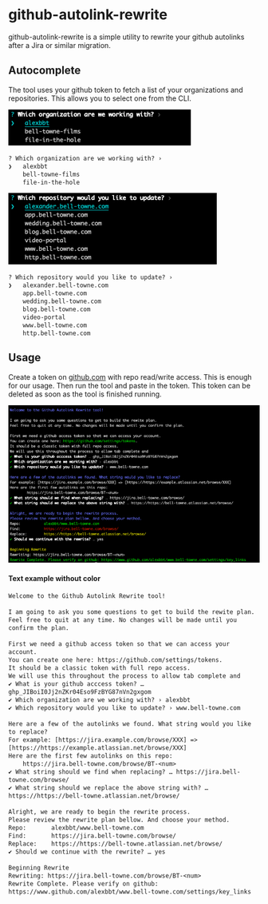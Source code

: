 # github-autolink-rewrite

github-autolink-rewrite is a simple utility to rewrite your github autolinks after a Jira or similar migration.

## Autocomplete

The tool uses your github token to fetch a list of your organizations and repositories. This allows you to select one from the CLI. 


![Example Org Autocomplete](./images/orgs.png)

```text
? Which organization are we working with? ›
❯   alexbbt
    bell-towne-films
    file-in-the-hole
```

![Example Repo Autocomplete](./images/repos.png)

```text
? Which repository would you like to update? ›
❯   alexander.bell-towne.com
    app.bell-towne.com
    wedding.bell-towne.com
    blog.bell-towne.com
    video-portal
    www.bell-towne.com
    http.bell-towne.com
```


## Usage

Create a token on [github.com](https://github.com/settings/tokens) with repo read/write access. This is enough for our usage. Then run the tool and paste in the token. This token can be deleted as soon as the tool is finished running.

![Example Usage of Tool](./images/example.png)

#### Text example without color

```text
Welcome to the Github Autolink Rewrite tool!

I am going to ask you some questions to get to build the rewite plan.
Feel free to quit at any time. No changes will be made until you confirm the plan.

First we need a github access token so that we can access your account.
You can create one here: https://github.com/settings/tokens.
It should be a classic token with full repo access.
We will use this throughout the process to allow tab complete and
✔ What is your github acccess token? … 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
✔ Which organization are we working with? › alexbbt
✔ Which repository would you like to update? › www.bell-towne.com

Here are a few of the autolinks we found. What string would you like to replace?
For example: [https://jira.example.com/browse/XXX] => [https://https://example.atlassian.net/browse/XXX]
Here are the first few autolinks on this repo:
	https://jira.bell-towne.com/browse/BT-<num>
✔ What string should we find when replacing? … https://jira.bell-towne.com/browse/
✔ What string should we replace the above string with? … https://https://bell-towne.atlassian.net/browse/

Alright, we are ready to begin the rewrite process.
Please review the rewrite plan bellow. And choose your method.
Repo: 		alexbbt/www.bell-towne.com
Find: 		https://jira.bell-towne.com/browse/
Replace: 	https://https://bell-towne.atlassian.net/browse/
✔ Should we continue with the rewrite? … yes

Beginning Rewrite
Rewriting: https://jira.bell-towne.com/browse/BT-<num>
Rewrite Complete. Please verify on github: https://www.github.com/alexbbt/www.bell-towne.com/settings/key_links
```
